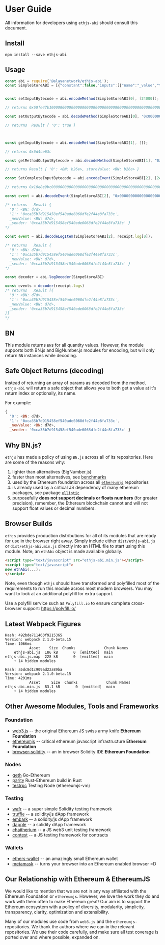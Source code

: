 # User Guide

All information for developers using `ethjs-abi` should consult this document.

## Install

```
npm install --save ethjs-abi
```

## Usage

```js
const abi = require('@alayanetwork/ethjs-abi');
const SimpleStoreABI = [{"constant":false,"inputs":[{"name":"_value","type":"uint256"}],"name":"set","outputs":[{"name":"","type":"bool"}],"payable":false,"type":"function"},{"constant":false,"inputs":[],"name":"get","outputs":[{"name":"storeValue","type":"uint256"}],"payable":false,"type":"function"},{"anonymous":false,"inputs":[{"indexed":false,"name":"_newValue","type":"uint256"},{"indexed":false,"name":"_sender","type":"address"}],"name":"SetComplete","type":"event"}];


const setInputBytecode = abi.encodeMethod(SimpleStoreABI[0], [24000]);

// returns 0x60fe47b10000000000000000000000000000000000000000000000000000000000005dc0

const setOutputBytecode = abi.decodeMethod(SimpleStoreABI[0], "0x0000000000000000000000000000000000000000000000000000000000000001");

// returns  Result { '0': true }



const getInputBytecode = abi.encodeMethod(SimpleStoreABI[1], []);

// returns 0x6d4ce63c

const getMethodOutputBytecode = abi.decodeMethod(SimpleStoreABI[1], "0x000000000000000000000000000000000000000000000000000000000000b26e");

// returns Result { '0': <BN: b26e>, storeValue: <BN: b26e> }

const SetCompleteInputBytecode = abi.encodeEvent(SimpleStoreABI[2], [24000, "0xca35b7d915458ef540ade6068dfe2f44e8fa733c"]);

// returns 0x10e8e9bc0000000000000000000000000000000000000000000000000000000000005dc0000000000000000000000000ca35b7d915458ef540ade6068dfe2f44e8fa733c

const event = abi.decodeEvent(SimpleStoreABI[2], "0x0000000000000000000000000000000000000000000000000000000000000d7d000000000000000000000000ca35b7d915458ef540ade6068dfe2f44e8fa733c");

/* returns   Result {
  '0': <BN: d7d>,
  '1': '0xca35b7d915458ef540ade6068dfe2f44e8fa733c',
  _newValue: <BN: d7d>,
  _sender: '0xca35b7d915458ef540ade6068dfe2f44e8fa733c' }
*/

const event = abi.decodeLogItem(SimpleStoreABI[2], receipt.log[0]);

/* returns   Result {
  '0': <BN: d7d>,
  '1': '0xca35b7d915458ef540ade6068dfe2f44e8fa733c',
  _newValue: <BN: d7d>,
  _sender: '0xca35b7d915458ef540ade6068dfe2f44e8fa733c' }
*/

const decoder = abi.logDecoder(SimpeStoreABI)

const events = decoder(receipt.logs)
/* returns   Result [{
  '0': <BN: d7d>,
  '1': '0xca35b7d915458ef540ade6068dfe2f44e8fa733c',
  _newValue: <BN: d7d>,
  _sender: '0xca35b7d915458ef540ade6068dfe2f44e8fa733c' 
}]
*/


```

## BN

This module returns `BN`s for all quantity values. However, the module supports both BN.js and BigNumber.js modules for encoding, but will only return `BN` instances while decoding.

## Safe Object Returns (decoding)

Instead of returning an array of params as decoded from the method, `ethjs-abi` will return a safe object that allows you to both get a value at it's return index or optionally, its name.

For example:

```js
{
  '0': <BN: d7d>,
  '1': '0xca35b7d915458ef540ade6068dfe2f44e8fa733c',
  _newValue: <BN: d7d>,
  _sender: '0xca35b7d915458ef540ade6068dfe2f44e8fa733c' }
```

## Why BN.js?

`ethjs` has made a policy of using `BN.js` across all of its repositories. Here are some of the reasons why:

  1. lighter than alternatives (BigNumber.js)
  2. faster than most alternatives, see [benchmarks](https://github.com/indutny/bn.js/issues/89)
  3. used by the Ethereum foundation across all [`ethereumjs`](https://github.com/ethereumjs) repositories
  4. is already used by a critical JS dependency of many ethereum packages, see package [`elliptic`](https://github.com/indutny/elliptic)
  5. purposefully **does not support decimals or floats numbers** (for greater precision), remember, the Ethereum blockchain cannot and will not support float values or decimal numbers.

## Browser Builds

`ethjs` provides production distributions for all of its modules that are ready for use in the browser right away. Simply include either `dist/ethjs-abi.js` or `dist/ethjs-abi.min.js` directly into an HTML file to start using this module. Note, an `ethAbi` object is made available globally.

```html
<script type="text/javascript" src="ethjs-abi.min.js"></script>
<script type="text/javascript">
new ethAbi(...);
</script>
```

Note, even though `ethjs` should have transformed and polyfilled most of the requirements to run this module across most modern browsers. You may want to look at an additional polyfill for extra support.

Use a polyfill service such as `Polyfill.io` to ensure complete cross-browser support:
https://polyfill.io/

## Latest Webpack Figures

```
Hash: 492bde711463f9215365                                                           
Version: webpack 2.1.0-beta.15
Time: 1066ms
           Asset    Size  Chunks             Chunk Names
    ethjs-abi.js  186 kB       0  [emitted]  main
ethjs-abi.js.map  228 kB       0  [emitted]  main
    + 14 hidden modules

Hash: a5dc8d1c909ad22a89ba                                                           
Version: webpack 2.1.0-beta.15
Time: 4291ms
           Asset     Size  Chunks             Chunk Names
ethjs-abi.min.js  83.1 kB       0  [emitted]  main
    + 14 hidden modules
```

## Other Awesome Modules, Tools and Frameworks

### Foundation
 - [web3.js](https://github.com/ethereum/web3.js) -- the original Ethereum JS swiss army knife **Ethereum Foundation**
 - [ethereumjs](https://github.com/ethereumjs) -- critical ethereum javascript infrastructure **Ethereum Foundation**
 - [browser-solidity](https://ethereum.github.io/browser-solidity) -- an in browser Solidity IDE **Ethereum Foundation**

### Nodes
  - [geth](https://github.com/ethereum/go-ethereum) Go-Ethereum
  - [parity](https://github.com/ethcore/parity) Rust-Ethereum build in Rust
  - [testrpc](https://github.com/ethereumjs/testrpc) Testing Node (ethereumjs-vm)

### Testing
 - [wafr](https://github.com/silentcicero/wafr) -- a super simple Solidity testing framework
 - [truffle](https://github.com/ConsenSys/truffle) -- a solidity/js dApp framework
 - [embark](https://github.com/iurimatias/embark-framework) -- a solidity/js dApp framework
 - [dapple](https://github.com/nexusdev/dapple) -- a solidity dApp framework
 - [chaitherium](https://github.com/SafeMarket/chaithereum) -- a JS web3 unit testing framework
 - [contest](https://github.com/DigixGlobal/contest) -- a JS testing framework for contracts

### Wallets
 - [ethers-wallet](https://github.com/ethers-io/ethers-wallet) -- an amazingly small Ethereum wallet
 - [metamask](https://metamask.io/) -- turns your browser into an Ethereum enabled browser =D

## Our Relationship with Ethereum & EthereumJS

 We would like to mention that we are not in any way affiliated with the Ethereum Foundation or `ethereumjs`. However, we love the work they do and work with them often to make Ethereum great! Our aim is to support the Ethereum ecosystem with a policy of diversity, modularity, simplicity, transparency, clarity, optimization and extensibility.

 Many of our modules use code from `web3.js` and the `ethereumjs-` repositories. We thank the authors where we can in the relevant repositories. We use their code carefully, and make sure all test coverage is ported over and where possible, expanded on.
